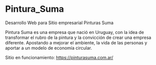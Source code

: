 # Pintura_Suma
Desarrollo Web para Sitio empresarial Pinturas Suma 

Pintura Suma es una empresa que nació en Uruguay, con la idea de transformar el rubro de la pintura y la convicción de crear una empresa diferente.
Apostando a mejorar el ambiente, la vida de las personas y aportar a un modelo de economía circular.

Sitio en funcionamiento: https://pinturasuma.com.ar/
